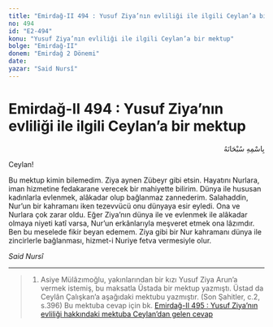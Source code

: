 ```yaml
---
title: "Emirdağ-II 494 : Yusuf Ziya’nın evliliği ile ilgili Ceylan’a bir mektup"
no: 494
id: "E2-494"
konu: "Yusuf Ziya’nın evliliği ile ilgili Ceylan’a bir mektup"
bolge: "Emirdağ-II"
donem: "Emirdağ 2 Dönemi"
date: 
yazar: "Said Nursî"
---
```


# Emirdağ-II 494 : Yusuf Ziya’nın evliliği ile ilgili Ceylan’a bir mektup

<p class="arabic" dir="rtl" title="Meal: “Her türlü noksan sıfatlardan yüce olan Allah’ın adıyla.”">بِاسْمِهِ سُبْحَانَهُ</p>

Ceylan!

Bu mektup kimin bilemedim. Ziya aynen Zübeyr gibi etsin. Hayatını Nurlara, iman hizmetine fedakarane verecek bir mahiyette bilirim. Dünya ile hususan kadınlarla evlenmek, alâkadar olup bağlanmaz zannederim. Salahaddin, Nur’un bir kahramanı iken tezevvücü onu dünyaya esir eyledi. Ona ve Nurlara çok zarar oldu. Eğer Ziya’nın dünya ile ve evlenmek ile alâkadar olmaya niyeti katî varsa, Nur’un erkânlarıyla meşveret etmek ona lâzımdır. Ben bu meselede fikir beyan edemem. Ziya gibi bir Nur kahramanı dünya ile zincirlerle bağlanması, hizmet-i Nuriye fetva vermesiyle olur.

*Said Nursî*

***

> 1. Asiye Mülâzımoğlu, yakınlarından bir kızı Yusuf Ziya Arun’a vermek istemiş, bu maksatla Üstada bir mektup yazmıştı. Üstad da Ceylân Çalışkan’a aşağıdaki mektubu yazmıştır. (Son Şahitler, c.2, s.396) Bu mektuba cevap için bk. [Emirdağ-II 495 : Yusuf Ziya’nın evliliği hakkındaki mektuba Ceylan’dan gelen cevap](E2-495.md)
